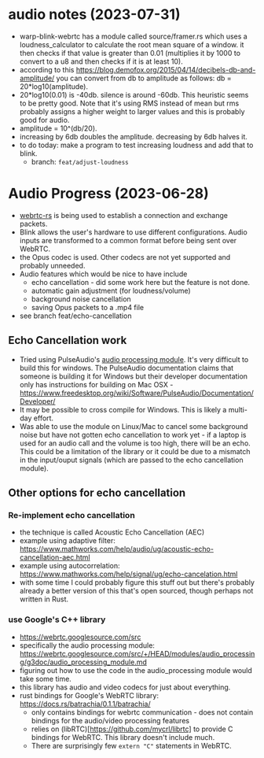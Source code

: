 # audio notes (2023-07-31)
- warp-blink-webrtc has a module called source/framer.rs which uses a loudness_calculator to calculate the root mean square of a window. it then checks if that value is greater than 0.01 (multiplies it by 1000 to convert to a u8 and then checks if it is at least 10).
- according to this https://blog.demofox.org/2015/04/14/decibels-db-and-amplitude/ you can convert from db to amplitude as follows: db = 20*log10(amplitude). 
- 20*log10(0.01) is -40db. silence is around -60db. This heuristic seems to be pretty good. Note that it's using RMS instead of mean but rms probably assigns a higher weight to larger values and this is probably good for audio. 
- amplitude = 10^(db/20). 
- increasing by 6db doubles the amplitude. decreasing by 6db halves it. 
- to do today: make a program to test increasing loudness and add that to blink. 
    - branch: `feat/adjust-loudness`

# Audio Progress (2023-06-28)
- [webrtc-rs](https://github.com/webrtc-rs/webrtc) is being used to establish a connection and exchange packets. 
- Blink allows the user's hardware to use different configurations. Audio inputs are transformed to a common format before being sent over WebRTC. 
- the Opus codec is used. Other codecs are not yet supported and probably unneeded. 
- Audio features which would be nice to have include
    - echo cancellation - did some work here but the feature is not done. 
    - automatic gain adjustment (for loudness/volume)
    - background noise cancellation
    - saving Opus packets to a .mp4 file
- see branch feat/echo-cancellation

## Echo Cancellation work
- Tried using PulseAudio's [audio processing module](https://docs.rs/webrtc-audio-processing/0.4.0/webrtc_audio_processing/). It's very difficult to build this for windows. The PulseAudio documentation claims that someone is building it for Windows but their developer documentation only has instructions for building on Mac OSX - https://www.freedesktop.org/wiki/Software/PulseAudio/Documentation/Developer/
- It may be possible to cross compile for Windows. This is likely a multi-day effort. 
- Was able to use the module on Linux/Mac to cancel some background noise but have not gotten echo cancellation to work yet - if a laptop is used for an audio call and the volume is too high, there will be an echo. This could be a limitation of the library or it could be due to a mismatch in the input/ouput signals (which are passed to the echo cancellation module). 

## Other options for echo cancellation

### Re-implement echo cancellation
- the technique is called Acoustic Echo Cancellation (AEC)
- example using adaptive filter: https://www.mathworks.com/help/audio/ug/acoustic-echo-cancellation-aec.html
- example using autocorrelation: https://www.mathworks.com/help/signal/ug/echo-cancelation.html
- with some time I could probably figure this stuff out but there's probably already a better version of this that's open sourced, though perhaps not written in Rust. 

### use Google's C++ library
- https://webrtc.googlesource.com/src
- specifically the audio processing module: https://webrtc.googlesource.com/src/+/HEAD/modules/audio_processing/g3doc/audio_processing_module.md
- figuring out how to use the code in the audio_processing module would take some time.
- this library has audio and video codecs for just about everything.
- rust bindings for Google's WebRTC library: https://docs.rs/batrachia/0.1.1/batrachia/
    - only contains bindings for webrtc communication - does not contain bindings for the audio/video processing features
    - relies on (libRTC)[https://github.com/mycrl/librtc] to provide C bindings for WebRTC. This library doesn't include much. 
    - There are surprisingly few `extern "C"` statements in WebRTC. 

